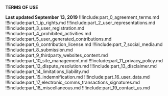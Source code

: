  **TERMS OF USE**

 **Last updated September 13, 2019**
!!!include:part_0_agreement_terms.md
!!!include:part_1_ip_rights.md
!!!include:part_2_user_representations.md
!!!include:part_3_user_registration.md
!!!include:part_4_prohibited_activities.md
!!!include:part_5_user_generated_contributions.md
!!!include:part_6_contribution_license.md
!!!include:part_7_social_media.md
!!!include:part_8_submission.md
!!!include:part_9_thirdparty_websites_content.md
!!!include:part_10_site_management.md
!!!include:part_11_privacy_policy.md
!!!include:part_12_dispute_resolution.md
!!!include:part_13_disclaimer.md
!!!include:part_14_limitations_liability.md
!!!include:part_15_indemnification.md
!!!include:part_16_user_data.md
!!!include:part_17_electronic_comms_transactions_signatures.md
!!!include:part_18_miscellaneous.md
!!!include:part_19_contact_us.md